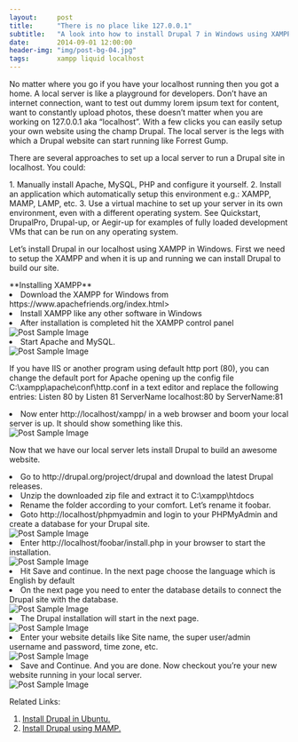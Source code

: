 ```yaml
---
layout:     post
title:      "There is no place like 127.0.0.1"
subtitle:   "A look into how to install Drupal 7 in Windows using XAMPP."
date:       2014-09-01 12:00:00
header-img: "img/post-bg-04.jpg"
tags:       xampp liquid localhost
---
```

<p>No matter where you go if you have your localhost running then you got a home. A local server is like a playground for developers. Don’t have an internet connection, want to test out dummy lorem ipsum text for content, want to constantly upload photos, these doesn’t matter when you are working on 127.0.0.1 aka “localhost”. With a few clicks you can easily setup your own website using the champ Drupal. The local server is the legs with which a Drupal website can start running like Forrest Gump.</p>

<p>There are several approaches to set up a local server to run a Drupal site in localhost. You could:</p>
1. Manually install Apache, MySQL, PHP and configure it yourself.
2. Install an application which automatically setup this environment e.g.: XAMPP, MAMP, LAMP, etc.
3. Use a virtual machine to set up your server in its own environment, even with a different operating system. See Quickstart, DrupalPro, Drupal-up, or Aegir-up for examples of fully loaded development VMs that can be run on any operating system.

<p>Let’s install Drupal in our localhost using XAMPP in Windows. First we need to setup the XAMPP and when it is up and running we can install Drupal to build our site.</p>
**Installing XAMPP**

<li> Download the XAMPP for Windows from https://www.apachefriends.org/index.html> </li>
<li>Install XAMPP like any other software in Windows</li>
<li>After installation is completed hit the XAMPP control panel</li>

  <img src="{{ site.baseurl }}/img/there-is-no-place-like/1.png" alt="Post Sample Image">

<li>Start Apache and MySQL.</li>

  <img src="{{ site.baseurl }}/img/there-is-no-place-like/capture.png" alt="Post Sample Image">
  <p class="text-muted">If you have IIS or another program using default http port (80), you can change the default port for Apache opening up the config file C:\xampp\apache\conf\http.conf in a text editor and replace the following entries:
  Listen 80 by Listen 81
  ServerName localhost:80 by ServerName:81</p>

<li>Now enter http://localhost/xampp/ in a web browser and boom your local server is up. It should show something like this.</li>

  <img src="{{ site.baseurl }}/img/there-is-no-place-like/capture-2.png" alt="Post Sample Image">

Now that we have our local server lets install Drupal to build an awesome website.

<li>Go to http://drupal.org/project/drupal and download the latest Drupal releases.</li>
<li>Unzip the downloaded zip file and extract it to C:\xampp\htdocs</li>
<li>Rename the folder according to your comfort. Let’s rename it foobar.</li>
<li>Goto http://localhost/phpmyadmin and login to your PHPMyAdmin and create a database for your Drupal site.</li>

  <img src="{{ site.baseurl }}/img/there-is-no-place-like/capture-3.png" alt="Post Sample Image">

<li>Enter http://localhost/foobar/install.php in your browser to start the installation.</li>

  <img src="{{ site.baseurl }}/img/there-is-no-place-like/capture-4.png" alt="Post Sample Image">

<li>Hit Save and continue. In the next page choose the language which is English by default</li>
<li>On the next page you need to enter the database details to connect the Drupal site with the database.</li>

  <img src="{{ site.baseurl }}/img/there-is-no-place-like/capture-5.png" alt="Post Sample Image">

<li>The Drupal installation will start in the next page.</li>
  <img src="{{ site.baseurl }}/img/there-is-no-place-like/capture-6.png" alt="Post Sample Image">

<li>Enter your website details like Site name, the super user/admin username and password, time zone, etc.</li>

  <img src="{{ site.baseurl }}/img/there-is-no-place-like/capture-8.png" alt="Post Sample Image">

<li>Save and Continue. And you are done. Now checkout you’re your new website running in your local server.</li>

  <img src="{{ site.baseurl }}/img/there-is-no-place-like/capture-9.png" alt="Post Sample Image">

Related Links:

1. <a href="http://how-to.linuxcareer.com/how-to-install-drupal-7-on-ubuntu-linux">Install Drupal in Ubuntu.</a>
2. <a href="http://www.jenlampton.com/blog/using-mamp-local-drupal-development">Install Drupal using MAMP.</a>
